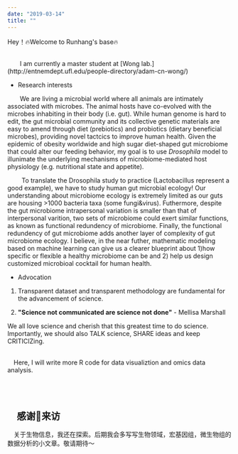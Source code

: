 ```yaml
---
date: "2019-03-14" 
title: ""
---
```

Hey！🔥Welcome to Runhang's base🔥

<br>
&emsp;&emsp;I am currently a master student at [Wong lab.](http://entnemdept.ufl.edu/people-directory/adam-cn-wong/)

- Research interests 

&emsp;&emsp;We are living a microbial world where all animals are intimately associated with microbes. The animal hosts have co-evolved with the microbes inhabiting in their body (i.e. gut). While human genome is hard to edit, the gut microbial community and its collective genetic materials are easy to amend through diet (prebiotics) and probiotics (dietary beneficial microbes), providing novel tactcics to improve human health. Given the epidemic of obesity worldwide and high sugar diet-shaped gut microbiome that could alter our feeding behavior, my goal is to use *Drosophila* model to illunimate the underlying mechanisms of microbiome-mediated host physiology (e.g. nutritional state and appetite). 

&emsp;&emsp; To translate the Drosophila study to practice (Lactobacillus represent a good example), we have to study human gut microbial ecology! Our understanding about microbiome ecology is extremely limited as our guts are housing >1000 bacteria taxa (some fungi&virus). Futhermore, despite the gut microbiome intrapersonal variation is smaller than that of interpersonal varition, two sets of microbiome could exert similar functions, as known as functional redundency of microbiome. Finally, the functional redundency of gut microbiome adds another layer of complexity of gut microbiome ecology. I believe, in the near futher, mathematic modeling based on machine learning can give us a clearer blueprint about 1)how specific or flexible a healthy microbiome can be and 2) help us design customized microbioal cocktail for human health.

- Advocation

1. Transparent dataset and transparent methodology are fundamental for the advancement of science. 

2. **"Science not communicated are science not done"** - Mellisa Marshall

We all love science and cherish that this greatest time to do science. Importantly, we should also TALK science, SHARE ideas and keep CRITICIZing.

<br>&emsp;Here, I will write more R code for data visualiztion and omics data analysis. 

<br><br>&emsp;感谢🙏来访
---
&emsp;关于生物信息，我还在探索。后期我会多写写生物领域，宏基因组，微生物组的数据分析的小文章。敬请期待～
